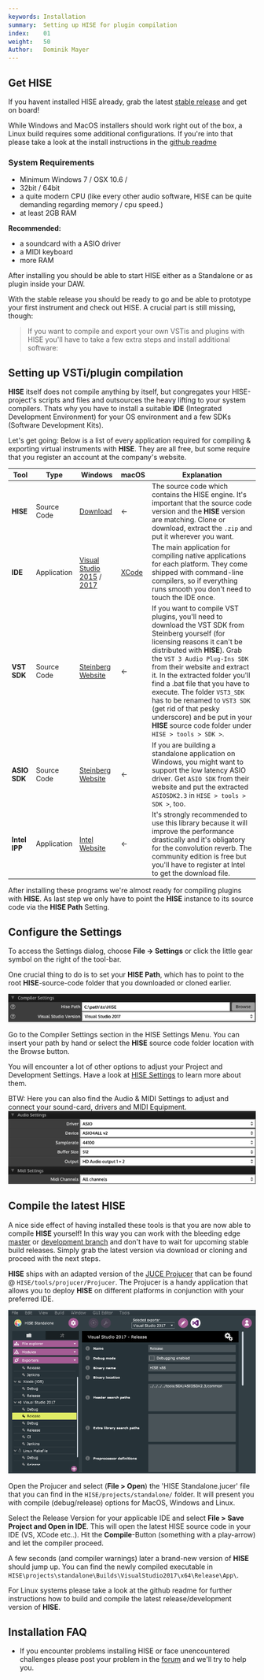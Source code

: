 ```yaml
---
keywords: Installation
summary:  Setting up HISE for plugin compilation
index:    01
weight:   50
Author:   Dominik Mayer
---
```


## Get HISE

If you havent installed HISE already, grab the latest [stable release](https://github.com/christophhart/HISE/releases/) and get on board! 

While Windows and MacOS installers should work right out of the box, a Linux build requires some additional configurations. If you're into that please take a look at the install instructions in the [github readme](https://github.com/christophhart/HISE)  

### System Requirements
- Minimum Windows 7 / OSX 10.6 /  
- 32bit / 64bit
- a quite modern CPU (like every other audio software, HISE can be quite demanding regarding memory / cpu speed.)
- at least 2GB RAM

**Recommended:**
- a soundcard with a ASIO driver
- a MIDI keyboard
- more RAM


After installing you should be able to start HISE either as a Standalone or as plugin inside your DAW.

With the stable release you should be ready to go and be able to prototype your first instrument and check out HISE. A crucial part is still missing, though: 

>If you want to compile and export your own VSTis and plugins with HISE you'll have to take a few extra steps and install additional software: 


## Setting up VSTi/plugin compilation

**HISE** itself does not compile anything by itself, but congregates your HISE-project's scripts and files and outsources the heavy lifting to your system compilers. Thats why you have to install a suitable **IDE** (Integrated Development Environment) for your OS environment and a few SDKs (Software Development Kits).  

Let's get going: Below is a list of every application required for compiling & exporting virtual instruments with **HISE**. They are all free, but some require that you register an account at the company's website.


| Tool | Type | Windows | macOS | Explanation |
| ---- | ---- | ------- | ----- | ----------- |
| **HISE** | Source Code | [Download ](https://github.com/christophhart/HISE) | <- | The source code which contains the HISE engine. It's important that the source code version and the **HISE** version are matching. Clone or download, extract the `.zip` and put it wherever you want.  |
| **IDE** | Application | [Visual Studio 2015](https://www.visualstudio.com/de/vs/older-downloads/) / [2017](https://www.visualstudio.com/de/vs/) | [XCode](http://adcdownload.apple.com/Developer_Tools/Xcode_7.3.1/Xcode_7.3.1.dmg) | The main application for compiling native applications for each platform. They come shipped with command-line compilers, so if everything runs smooth you don't need to touch the IDE once.  |
| **VST SDK** | Source Code | [Steinberg Website](https://www.steinberg.net/en/company/developers.html) | <- | If you want to compile VST plugins, you'll need to download the VST SDK from Steinberg yourself (for licensing reasons it can't be distributed with **HISE**). Grab the `VST 3 Audio Plug-Ins SDK` from their website and extract it. In the extracted folder you'll find a .bat file that you have to execute. The folder `VST3_SDK` has to be renamed to `VST3 SDK` (get rid of that pesky underscore) and be put in your **HISE** source code folder under `HISE > tools > SDK >`. |
| **ASIO SDK** | Source Code| [Steinberg Website](https://www.steinberg.net/en/company/developers.html) | <- | If you are building a standalone application on Windows, you might want to support the low latency ASIO driver. Get `ASIO SDK` from their website and put the extracted `ASIOSDK2.3` in `HISE > tools > SDK >`, too. |
| **Intel IPP** | Application | [Intel Website](https://registrationcenter.intel.com/en/forms/?productid=2558&licensetype=2) | <- |It's strongly recommended to use this library because it will improve the performance drastically and it's obligatory for the convolution reverb. The community edition is free but you'll have to register at Intel to get the download file. |


After installing these programs we're almost ready for compiling plugins with **HISE**. As last step we only have to point the **HISE** instance to its source code via the **HISE Path** Setting.


## Configure the Settings

To access the Settings dialog, choose **File -> Settings** or click the little gear symbol on the right of the tool-bar. 

One crucial thing to do is to set your **HISE Path**, which has to point to the root **HISE**-source-code folder that you downloaded or cloned earlier.

![hise-path](images/custom/hise-path.png)

Go to the Compiler Settings section in the HISE Settings Menu. You can insert your path by hand or select the **HISE** source code folder location with the Browse button.

You will encounter a lot of other options to adjust your Project and Development Settings. Have a look at [HISE Settings](/working-with-hise/settings) to learn more about them.

BTW: Here you can also find the Audio & MIDI Settings to adjust and connect your sound-card, drivers and MIDI Equipment.
![audio-settings](images/custom/audio-settings.png)


## Compile the latest HISE

A nice side effect of having installed these tools is that you are now able to compile **HISE** yourself! In this way you can work with the bleeding edge [master](https://github.com/christophhart/HISE/tree/master) or [development branch](https://github.com/christophhart/HISE/tree/develop) and don't have to wait for upcoming stable build releases. Simply grab the latest version via download or cloning and proceed with the next steps.  

**HISE** ships with an adapted version of the [JUCE Projucer](https://juce.com/discover/projucer) that can be found @ `HISE/tools/projucer/Projucer`. The Projucer is a handy application that allows you to deploy **HISE** on different platforms in conjunction with your preferred IDE.

![projucer](images/custom/projucer.png)

Open the Projucer and select (**File > Open**) the 'HISE Standalone.jucer' file that you can find in the `HISE/projects/standalone/` folder. It will present you with compile (debug/release) options for MacOS, Windows and Linux.

Select the Release Version for your applicable IDE and select **File > Save Project and Open in IDE**. This will open the latest HISE source code in your IDE (VS, XCode etc..). Hit the **Compile**-Button (something with a play-arrow) and let the compiler proceed. 

A few seconds (and compiler warnings) later a brand-new version of **HISE** should jump up. You can find the newly compiled executable in `HISE\projects\standalone\Builds\VisualStudio2017\x64\Release\App\`.

For Linux systems please take a look at the github readme for further instructions how to build and compile the latest release/development version of **HISE**.


## Installation FAQ
- If you encounter problems installing HISE or face unencountered challenges please post your problem in the [forum](https://forum.hise.audio) and we'll try to help you. 
